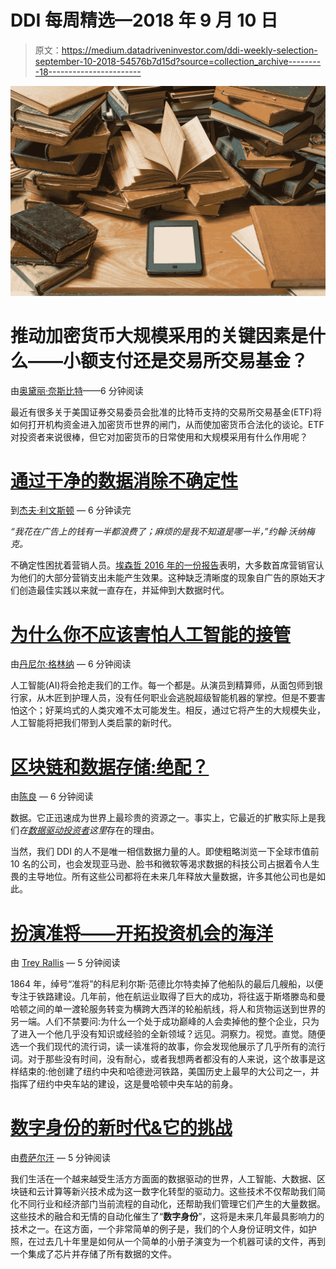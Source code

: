# DDI 每周精选—2018 年 9 月 10 日

> 原文：<https://medium.datadriveninvestor.com/ddi-weekly-selection-september-10-2018-54576b7d15d?source=collection_archive---------18----------------------->

![](img/b78b0910d228166d02a2c3920cfc0ee6.png)

# 推动加密货币大规模采用的关键因素是什么——小额支付还是交易所交易基金？

由[奥黛丽·奈斯比特](https://medium.com/@audrey.nesbitt)——6 分钟阅读

最近有很多关于美国证券交易委员会批准的比特币支持的交易所交易基金(ETF)将如何打开机构资金进入加密货币世界的闸门，从而使加密货币合法化的谈论。ETF 对投资者来说很棒，但它对加密货币的日常使用和大规模采用有什么作用呢？

# [通过干净的数据消除不确定性](https://medium.com/datadriveninvestor/eliminating-uncertainty-through-clean-data-337c8555a7c6)

到[杰夫·利文斯顿](https://medium.com/@geofflivingston) — 6 分钟读完

*“我花在广告上的钱有一半都浪费了；麻烦的是我不知道是哪一半，”约翰·沃纳梅克。*

不确定性困扰着营销人员。[埃森哲 2016 年的一份报告](https://www.marketingweek.com/2016/11/01/cmos-first-to-get-the-blame-when-companies-miss-growth-goals/)表明，大多数首席营销官认为他们的大部分营销支出未能产生效果。这种缺乏清晰度的现象自广告的原始天才们创造最佳实践以来就一直存在，并延伸到大数据时代。

# [为什么你不应该害怕人工智能的接管](https://medium.com/datadriveninvestor/why-you-shouldnt-fear-the-ai-takeover-7088746dcb7a)

由[丹尼尔·格林纳](https://medium.com/@danielgreener) — 6 分钟阅读

人工智能(AI)将会抢走我们的工作。每一个都是。从演员到精算师，从面包师到银行家，从木匠到护理人员，没有任何职业会逃脱超级智能机器的掌控。但是不要害怕这个；好莱坞式的人类灾难不太可能发生。相反，通过它将产生的大规模失业，人工智能将把我们带到人类启蒙的新时代。

# [区块链和数据存储:绝配？](https://medium.com/datadriveninvestor/blockchain-and-data-storage-a-perfect-match-d0e715b90497)

由[陈良](https://medium.com/@justinspchan) — 6 分钟阅读

数据。它正迅速成为世界上最珍贵的资源之一。事实上，它最近的扩散实际上是我们*在[数据驱动投资者](http://www.datadriveninvestor.com/)这里*存在的理由。

当然，我们 DDI 的人不是唯一相信数据力量的人。即使粗略浏览一下全球市值前 10 名的公司，也会发现亚马逊、脸书和微软等渴求数据的科技公司占据着令人生畏的主导地位。所有这些公司都将在未来几年释放大量数据，许多其他公司也是如此。

# [扮演准将——开拓投资机会的海洋](https://medium.com/datadriveninvestor/playing-commodore-pioneering-the-seas-of-investment-opportunity-7ab1699ad1e6)

由 [Trey Rallis](https://medium.com/@trey.rallis) — 5 分钟阅读

1864 年，绰号“准将”的科尼利尔斯·范德比尔特卖掉了他船队的最后几艘船，以便专注于铁路建设。几年前，他在航运业取得了巨大的成功，将往返于斯塔滕岛和曼哈顿之间的单一渡轮服务转变为横跨大西洋的轮船航线，将人和货物运送到世界的另一端。人们不禁要问:为什么一个处于成功巅峰的人会卖掉他的整个企业，只为了进入一个他几乎没有知识或经验的全新领域？远见。洞察力。视觉。直觉。随便选一个我们现代的流行词，读一读准将的故事，你会发现他展示了几乎所有的流行词。对于那些没有时间，没有耐心，或者我想两者都没有的人来说，这个故事是这样结束的:他创建了纽约中央和哈德逊河铁路，美国历史上最早的大公司之一，并指挥了纽约中央车站的建设，这是曼哈顿中央车站的前身。

# [数字身份的新时代&它的挑战](https://medium.com/datadriveninvestor/the-new-age-of-digital-identity-its-challenges-ad89a537da50)

由[费萨尔汗](https://medium.com/@khanfk) — 5 分钟阅读

我们生活在一个越来越受生活方方面面的数据驱动的世界，人工智能、大数据、区块链和云计算等新兴技术成为这一数字化转型的驱动力。这些技术不仅帮助我们简化不同行业和经济部门当前流程的自动化，还帮助我们管理它们产生的大量数据。这些技术的融合和无情的自动化催生了“**数字身份**”，这将是未来几年最具影响力的技术之一。在这方面，一个非常简单的例子是，我们的个人身份证明文件，如护照，在过去几十年里是如何从一个简单的小册子演变为一个机器可读的文件，再到一个集成了芯片并存储了所有数据的文件。